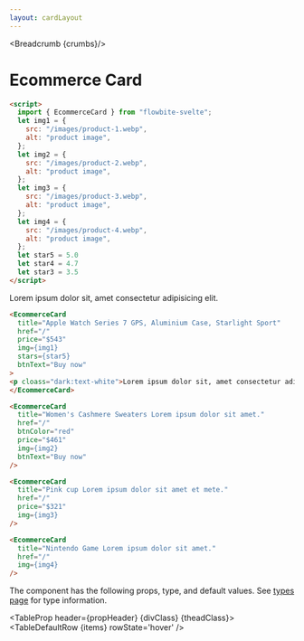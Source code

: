 ```yaml
---
layout: cardLayout
---
```


<script>
  import Htwo from '../utils/Htwo.svelte'
  import ExampleDiv from '../utils/ExampleDiv.svelte'
  import TableProp from '../utils/TableProp.svelte'
  import TableDefaultRow from '../utils/TableDefaultRow.svelte'
  import { EcommerceCard, Breadcrumb } from '$lib/index';
  import componentProps from '../props/EcommerceCard.json'
  // Props table
  let items = componentProps.props
	let propHeader = ['Name', 'Type', 'Default']
	
	let divClass='w-full relative overflow-x-auto shadow-md sm:rounded-lg py-4'
let theadClass ='text-xs text-gray-700 uppercase bg-gray-50 dark:bg-gray-700 dark:text-white'
  let img1 = {
    src: "/images/product-1.webp",
    alt: "product image",
  };
  let img2 = {
    src: "/images/product-2.webp",
    alt: "product image",
  };
  let img3 = {
    src: "/images/product-3.webp",
    alt: "product image",
  };
  let img4 = {
    src: "/images/product-4.webp",
    alt: "product image",
  };
  let star5 = 5.0
  let star4 = 4.7
  let star3 = 3.5

  let crumbs = [
    {
      label:'Home',
      href:'/'
    },
    {
      label:'Cards',
      href:'/cards/'
    },
    {
      label:'Ecommerce card',
      href:'/cards/ecommerce'
    },
  ]
</script>

<Breadcrumb {crumbs}/>


<h1 class="text-3xl w-full dark:text-white py-8">Ecommerce Card</h1>

<Htwo label="Set up" />

```html
<script>
  import { EcommerceCard } from "flowbite-svelte";
  let img1 = {
    src: "/images/product-1.webp",
    alt: "product image",
  };
  let img2 = {
    src: "/images/product-2.webp",
    alt: "product image",
  };
  let img3 = {
    src: "/images/product-3.webp",
    alt: "product image",
  };
  let img4 = {
    src: "/images/product-4.webp",
    alt: "product image",
  };
  let star5 = 5.0
  let star4 = 4.7
  let star3 = 3.5
</script>
```

<Htwo label="Examples" />

<ExampleDiv class="flex justify-center">
<EcommerceCard
  title="Apple Watch Series 7 GPS, Aluminium Case, Starlight Sport"
  href="/"
  price="$543"
  img={img1}
  stars={star5}
  btnText="Buy now"
>
<p cloass="dark:text-white">Lorem ipsum dolor sit, amet consectetur adipisicing elit.</p>
</EcommerceCard>
</ExampleDiv>

```html
<EcommerceCard
  title="Apple Watch Series 7 GPS, Aluminium Case, Starlight Sport"
  href="/"
  price="$543"
  img={img1}
  stars={star5}
  btnText="Buy now"
>
<p cloass="dark:text-white">Lorem ipsum dolor sit, amet consectetur adipisicing elit.</p>
</EcommerceCard>
```

<Htwo label="Without stars" />

<ExampleDiv class="flex justify-center">
  <EcommerceCard
    title="Women's Cashmere Sweaters Lorem ipsum dolor sit amet."
    href="/"
    btnColor="red"
    price="$461"
    img={img2}
    btnText="Buy now"
  />
</ExampleDiv>

```html
<EcommerceCard
  title="Women's Cashmere Sweaters Lorem ipsum dolor sit amet."
  href="/"
  btnColor="red"
  price="$461"
  img={img2}
  btnText="Buy now"
/>
```

<Htwo label="Without stars and button" />

<ExampleDiv class="flex justify-center">
  <EcommerceCard
    title="Pink cup Lorem ipsum dolor sit amet et mete."
    href="/"
    price="$321"
    img={img3}
  />
</ExampleDiv>


```html
<EcommerceCard
  title="Pink cup Lorem ipsum dolor sit amet et mete."
  href="/"
  price="$321"
  img={img3}
/>
```

<Htwo label="Without stars, button, price" />

<ExampleDiv class="flex justify-center">
  <EcommerceCard
    title="Nintendo Game Lorem ipsum dolor sit amet."
    href="/"
    img={img4}
  />
</ExampleDiv>

```html
<EcommerceCard
  title="Nintendo Game Lorem ipsum dolor sit amet."
  href="/"
  img={img4}
/>
```

<Htwo label="Props" />

<p>The component has the following props, type, and default values. See <a href="/pages/types">types 
 page</a> for type information.</p>

<TableProp header={propHeader} {divClass} {theadClass}>
  <TableDefaultRow {items} rowState='hover' />
</TableProp>